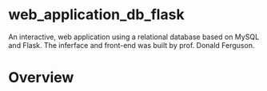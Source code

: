 # web_application_db_flask
An interactive, web application using a relational database based on MySQL and Flask. 
The inferface and front-end was built by prof. Donald Ferguson. 

# Overview 


